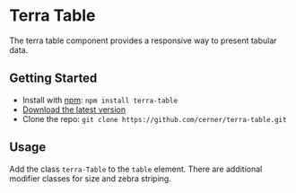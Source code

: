 # Terra Table

The terra table component provides a responsive way to present tabular data.

## Getting Started

- Install with [npm](https://www.npmjs.com): `npm install terra-table`
- [Download the latest version](https://github.com/cerner/terra-table/archive/master.zip)
- Clone the repo: `git clone https://github.com/cerner/terra-table.git`

## Usage

Add the class `terra-Table` to the `table` element.
There are additional modifier classes for size and zebra striping.
